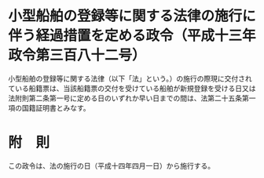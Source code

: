 # 小型船舶の登録等に関する法律の施行に伴う経過措置を定める政令（平成十三年政令第三百八十二号）
小型船舶の登録等に関する法律（以下「法」という。）の施行の際現に交付されている船籍票は、当該船籍票の交付を受けている船舶が新規登録を受ける日又は法附則第二条第一号に定める日のいずれか早い日までの間は、法第二十五条第一項の国籍証明書とみなす。
# 附　則
この政令は、法の施行の日（平成十四年四月一日）から施行する。
